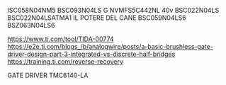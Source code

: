 ISC058N04NM5 
BSC093N04LS G
NVMFS5C442NL 40v
BSC022N04LS
BSC022N04LSATMA1      IL POTERE DEL CANE
BSC059N04LS6
BSZ063N04LS6

https://www.ti.com/tool/TIDA-00774
https://e2e.ti.com/blogs_/b/analogwire/posts/a-basic-brushless-gate-driver-design-part-3-integrated-vs-discrete-half-bridges
https://training.ti.com/reverse-recovery

GATE DRIVER
TMC6140-LA
